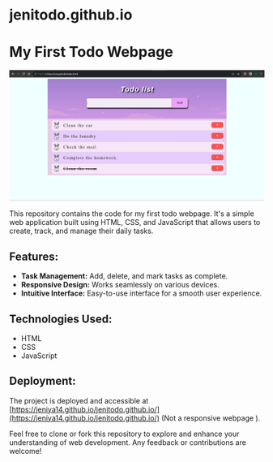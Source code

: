 # jenitodo.github.io

# My First Todo Webpage

![Screenshot](Screenshot.png)

This repository contains the code for my first todo webpage. It's a simple web application built using HTML, CSS, and JavaScript that allows users to create, track, and manage their daily tasks.

## Features:
- **Task Management:** Add, delete, and mark tasks as complete.
- **Responsive Design:** Works seamlessly on various devices.
- **Intuitive Interface:** Easy-to-use interface for a smooth user experience.

## Technologies Used:
- HTML
- CSS
- JavaScript

## Deployment:
The project is deployed and accessible at [https://jeniya14.github.io/jenitodo.github.io/](https://jeniya14.github.io/jenitodo.github.io/) (Not a responsive webpage ).

Feel free to clone or fork this repository to explore and enhance your understanding of web development. Any feedback or contributions are welcome!
